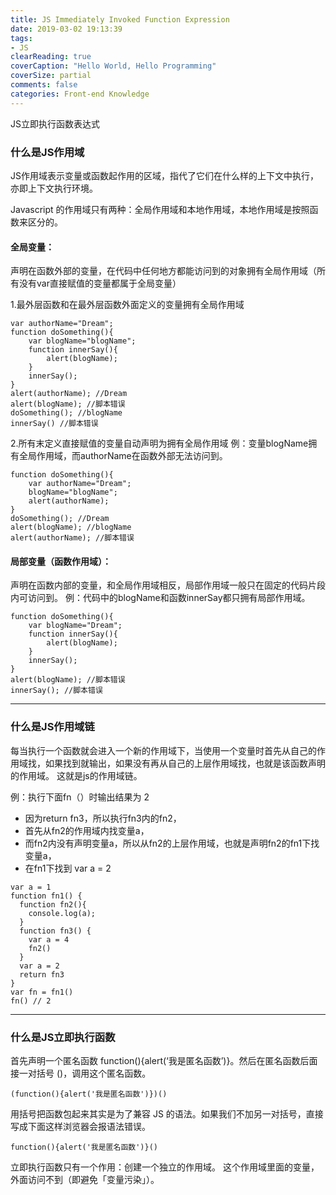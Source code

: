 ```yaml
---
title: JS Immediately Invoked Function Expression
date: 2019-03-02 19:13:39
tags:
- JS
clearReading: true
coverCaption: "Hello World, Hello Programming"
coverSize: partial
comments: false
categories: Front-end Knowledge
---
```


JS立即执行函数表达式
<!--more-->

### 什么是JS作用域
JS作用域表示变量或函数起作用的区域，指代了它们在什么样的上下文中执行，亦即上下文执行环境。

Javascript 的作用域只有两种：全局作用域和本地作用域，本地作用域是按照函数来区分的。       

#### 全局变量：

声明在函数外部的变量，在代码中任何地方都能访问到的对象拥有全局作用域（所有没有var直接赋值的变量都属于全局变量）


1.最外层函数和在最外层函数外面定义的变量拥有全局作用域         
  
```JS
var authorName="Dream";
function doSomething(){
    var blogName="blogName";
    function innerSay(){
        alert(blogName);
    }
    innerSay();
}
alert(authorName); //Dream
alert(blogName); //脚本错误
doSomething(); //blogName
innerSay() //脚本错误
```

2.所有末定义直接赋值的变量自动声明为拥有全局作用域
例：变量blogName拥有全局作用域，而authorName在函数外部无法访问到。

```JS
function doSomething(){
    var authorName="Dream";
    blogName="blogName";
    alert(authorName);
}
doSomething(); //Dream
alert(blogName); //blogName
alert(authorName); //脚本错误
```

#### 局部变量（函数作用域）：

声明在函数内部的变量，和全局作用域相反，局部作用域一般只在固定的代码片段内可访问到。
例：代码中的blogName和函数innerSay都只拥有局部作用域。

```JS
function doSomething(){
    var blogName="Dream";
    function innerSay(){
        alert(blogName);
    }
    innerSay();
}
alert(blogName); //脚本错误
innerSay(); //脚本错误
```

***

### 什么是JS作用域链

每当执行一个函数就会进入一个新的作用域下，当使用一个变量时首先从自己的作用域找，如果找到就输出，如果没有再从自己的上层作用域找，也就是该函数声明的作用域。
这就是js的作用域链。

例：执行下面fn（）时输出结果为 2

- 因为return fn3，所以执行fn3内的fn2，
- 首先从fn2的作用域内找变量a，
- 而fn2内没有声明变量a，所以从fn2的上层作用域，也就是声明fn2的fn1下找变量a，
- 在fn1下找到 var a = 2

```JS
var a = 1
function fn1() {
  function fn2(){
    console.log(a);
  }
  function fn3() {
    var a = 4
    fn2()
  }
  var a = 2
  return fn3
}
var fn = fn1()
fn() // 2
```
***

### 什么是JS立即执行函数

首先声明一个匿名函数 function(){alert(‘我是匿名函数’)}。然后在匿名函数后面接一对括号 ()，调用这个匿名函数。

```JS
(function(){alert('我是匿名函数')})()
```

用括号把函数包起来其实是为了兼容 JS 的语法。如果我们不加另一对括号，直接写成下面这样浏览器会报语法错误。

```JS
function(){alert('我是匿名函数')}()
```

立即执行函数只有一个作用：创建一个独立的作用域。
这个作用域里面的变量，外面访问不到（即避免「变量污染」）。